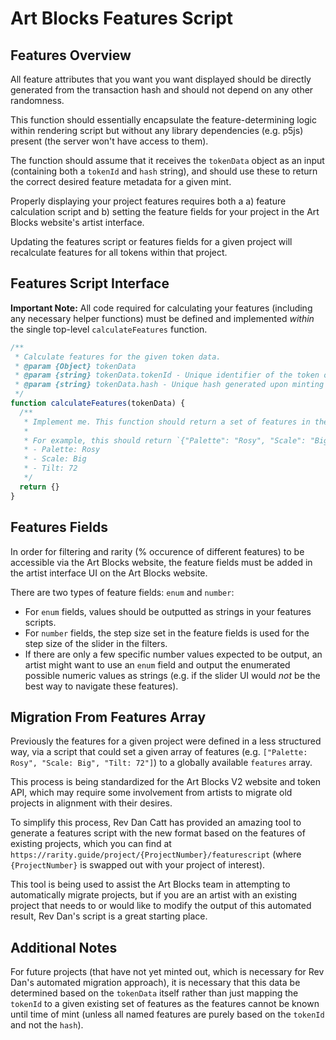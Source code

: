 # Art Blocks Features Script

## Features Overview

All feature attributes that you want you want displayed should be directly generated from the transaction hash and should not depend on any other randomness. 

This function should essentially encapsulate the feature-determining logic within rendering script but without any library dependencies (e.g. p5js) present (the server won't have access to them). 

The function should assume that it receives the `tokenData` object as an input (containing both a `tokenId` and `hash` string), and should use these to return the correct desired feature metadata for a given mint. 

Properly displaying your project features requires both a a) feature calculation script and b) setting the feature fields for your project in the Art Blocks website's artist interface.

Updating the features script or features fields for a given project will recalculate features for all tokens within that project.

## Features Script Interface

**Important Note:** All code required for calculating your features (including any necessary helper functions) must be defined and implemented _within_ the single top-level `calculateFeatures` function.


```js
/**
 * Calculate features for the given token data.
 * @param {Object} tokenData
 * @param {string} tokenData.tokenId - Unique identifier of the token on its contract.
 * @param {string} tokenData.hash - Unique hash generated upon minting the token.
 */
function calculateFeatures(tokenData) {
  /** 
   * Implement me. This function should return a set of features in the format of key-value pair notation.
   * 
   * For example, this should return `{"Palette": "Rosy", "Scale": "Big", "Tilt": 72}` if the desired features for a mint were:
   * - Palette: Rosy
   * - Scale: Big
   * - Tilt: 72
   */
  return {}
}
```

## Features Fields

In order for filtering and rarity (% occurence of different features) to be accessible via the Art Blocks website, the feature fields must be added in the artist interface UI on the Art Blocks website.

There are two types of feature fields: `enum` and `number`:

- For `enum` fields, values should be outputted as strings in your features scripts.
- For `number` fields, the step size set in the feature fields is used for the step size of the slider in the filters.
- If there are only a few specific number values expected to be output, an artist might want to use an `enum` field and output the enumerated possible numeric values as strings (e.g. if the slider UI would *not* be the best way to navigate these features).

## Migration From Features Array

Previously the features for a given project were defined in a less structured way, via a script that could set a given array of features (e.g. `["Palette: Rosy", "Scale: Big", "Tilt: 72"]`) to a globally available `features` array. 

This process is being standardized for the Art Blocks V2 website and token API, which may require some involvement from artists to migrate old projects in alignment with their desires. 

To simplify this process, Rev Dan Catt has provided an amazing tool to generate a features script with the new format based on the features of existing projects, which you can find at `https://rarity.guide/project/{ProjectNumber}/featurescript` (where `{ProjectNumber}` is swapped out with your project of interest).

This tool is being used to assist the Art Blocks team in attempting to automatically migrate projects, but if you are an artist with an existing project that needs to or would like to modify the output of this automated result, Rev Dan's script is a great starting place.

## Additional Notes

For future projects (that have not yet minted out, which is necessary for Rev Dan's automated migration approach), it is necessary that this data be determined based on the `tokenData` itself rather than just mapping the `tokenId` to a given existing set of features as the features cannot be known until time of mint (unless all named features are purely based on the `tokenId` and not the `hash`).
